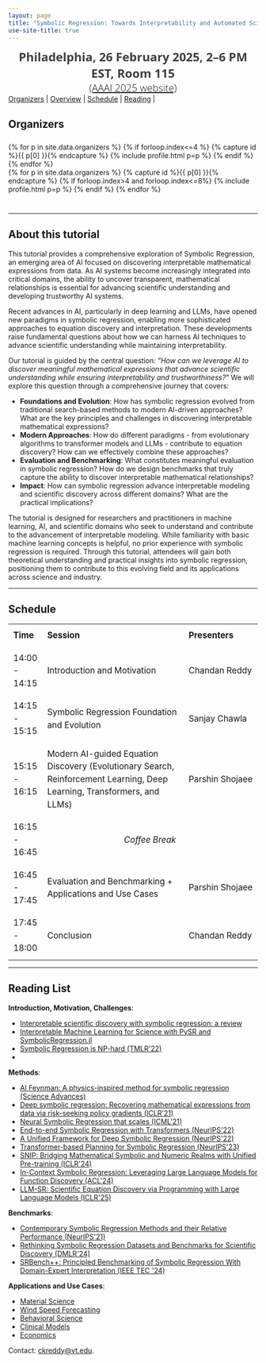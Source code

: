 ```yaml
---
layout: page
title: "Symbolic Regression: Towards Interpretability and Automated Scientific Discovery"
use-site-title: true
---
```


<div class="venue" style="font-size: 24px; display: block; font-family: 'Open Sans', 'Helvetica Neue', Helvetica, Arial, sans-serif; font-weight: 300; color: #404040; text-align: center;">
  <strong>Philadelphia, 26 February 2025, 2–6 PM EST, Room 115</strong>
</div>

<div class="venue" style="font-size: 20px; display: block; font-family: 'Open Sans', 'Helvetica Neue', Helvetica, Arial, sans-serif; font-weight: 300; color: #404040; text-align: center;">
  <a target="_blank" href="https://aaai.org/conference/aaai/aaai-25/tutorial-and-lab-list/#TH26">(AAAI 2025 website)</a>
</div>

<nav>
  <a href="#organizers">Organizers</a> |
  <a href="#overview">Overview</a> |
  <a href="#schedule">Schedule</a> |
  <a href="#reading-list">Reading</a> |



<div class="sharethis-inline-share-buttons"></div>
<meta name="thumbnail" content="./img/aaai-logo.png" />

<div class="container" style="margin-bottom: 10px;"></div>


# Organizers
<div class="container" style="margin-top: 25px;margin-bottom: 40px;">
  <!-- <br> 
  <div class="row" style="margin: -30px;"> -->
  <div class="row">
    {% for p in site.data.organizers %}
    {% if forloop.index<=4 %}
    {% capture id %}{{ p[0] }}{% endcapture %}
    {% include profile.html p=p %}
    {% endif %}
    {% endfor %}
  </div>
  <div class="row">
    {% for p in site.data.organizers %}
    {% capture id %}{{ p[0] }}{% endcapture %}
    {% if forloop.index>4 and forloop.index<=8%}
    {% include profile.html p=p %}
    {% endif %}
    {% endfor %}
  </div>
</div>
<hr>

<!-- # Program Committee
<div class="container">
  <ul class="list-group list-group-flush">
    {% for p in site.data.pc.people %}
      <li class="list-group-item col-xs-6 col-sm-4 col-md-3">{{ p }}</li>
    {% endfor %}
  </ul>
</div>
<hr> -->


# About this tutorial

This tutorial provides a comprehensive exploration of Symbolic Regression, an emerging area of AI focused on discovering interpretable mathematical expressions from data. As AI systems become increasingly integrated into critical domains, the ability to uncover transparent, mathematical relationships is essential for advancing scientific understanding and developing trustworthy AI systems. 

Recent advances in AI, particularly in deep learning and LLMs, have opened new paradigms in symbolic regression, enabling more sophisticated approaches to equation discovery and interpretation. These developments raise fundamental questions about how we can harness AI techniques to advance scientific understanding while maintaining interpretability.

Our tutorial is guided by the central question:
*"How can we leverage AI to discover meaningful mathematical expressions that advance scientific understanding while ensuring interpretability and trustworthiness?"*
We will explore this question through a comprehensive journey that covers:

- **Foundations and Evolution**: How has symbolic regression evolved from traditional search-based methods to modern AI-driven approaches? What are the key principles and challenges in discovering interpretable mathematical expressions?
- **Modern Approaches**: How do different paradigms - from evolutionary algorithms to transformer models and LLMs - contribute to equation discovery? How can we effectively combine these approaches?
- **Evaluation and Benchmarking**: What constitutes meaningful evaluation in symbolic regression? How do we design benchmarks that truly capture the ability to discover interpretable mathematical relationships?
- **Impact**: How can symbolic regression advance interpretable modeling and scientific discovery across different domains? What are the practical implications?

The tutorial is designed for researchers and practitioners in machine learning, AI, and scientific domains who seek to understand and contribute to the advancement of interpretable modeling. While familiarity with basic machine learning concepts is helpful, no prior experience with symbolic regression is required.
Through this tutorial, attendees will gain both theoretical understanding and practical insights into symbolic regression, positioning them to contribute to this evolving field and its applications across science and industry.

<hr>


# Schedule

<div class="container" style="margin-top: 15px; text-align: center;">
  <table style="width: 100%; max-width: 1050px; margin: auto; border-collapse: collapse; font-size: 17px; line-height: 1.5;">
    <tr style="font-weight: bold;">
      <th style="padding: 10px; text-align: left; width: 12%;">Time</th>
      <th style="padding: 10px; text-align: left; width: 58%;">Session</th>
      <th style="padding: 10px; text-align: left; width: 30%;">Presenters</th>
    </tr>
    <tr>
      <td style="padding: 10px;">14:00 - 14:15</td>
      <td style="padding: 10px;">Introduction and Motivation</td>
      <td style="padding: 10px;">Chandan Reddy</td>
    </tr>
    <tr>
      <td style="padding: 10px;">14:15 - 15:15</td>
      <td style="padding: 10px;">Symbolic Regression Foundation and Evolution </td>
      <td style="padding: 10px;">Sanjay Chawla</td>
    </tr>
    <tr>
      <td style="padding: 10px;">15:15 - 16:15</td>
      <td style="padding: 10px;">Modern AI-guided Equation Discovery (Evolutionary Search, Reinforcement Learning, Deep Learning, Transformers, and LLMs) </td>
      <td style="padding: 10px;">Parshin Shojaee</td>
    </tr>
    <tr>
      <td style="padding: 10px;">16:15 - 16:45</td>
      <td colspan="2" style="padding: 10px; font-style: italic; text-align: center;">Coffee Break</td>
    </tr>
    <tr>
      <td style="padding: 10px;">16:45 - 17:45</td>
      <td style="padding: 10px;">Evaluation and Benchmarking + Applications and Use Cases</td>
      <td style="padding: 10px;">Parshin Shojaee</td>
    </tr>
    <tr>
      <td style="padding: 10px;">17:45 - 18:00</td>
      <td style="padding: 10px;">Conclusion</td>
      <td style="padding: 10px;">Chandan Reddy</td>
    </tr>
  </table>
</div>

<hr>


# Reading List

**Introduction, Motivation, Challenges**:
- [Interpretable scientific discovery with symbolic regression: a review](https://link.springer.com/article/10.1007/s10462-023-10622-0)
- [Interpretable Machine Learning for Science with PySR and SymbolicRegression.jl](https://arxiv.org/abs/2305.01582)
- [Symbolic Regression is NP-hard (TMLR'22)](https://openreview.net/forum?id=LTiaPxqe2e)
- 
**Methods**:
- [AI Feynman: A physics-inspired method for symbolic regression (Science Advances)](https://www.science.org/doi/10.1126/sciadv.aay2631) 
- [Deep symbolic regression: Recovering mathematical expressions from data via risk-seeking policy gradients (ICLR'21)](https://openreview.net/forum?id=m5Qsh0kBQG)
- [Neural Symbolic Regression that scales (ICML'21)](https://proceedings.mlr.press/v139/biggio21a.html)
- [End-to-end Symbolic Regression with Transformers (NeurIPS'22)](https://proceedings.neurips.cc/paper_files/paper/2022/hash/42eb37cdbefd7abae0835f4b67548c39-Abstract-Conference.html)
- [A Unified Framework for Deep Symbolic Regression (NeurIPS'22)](https://proceedings.neurips.cc/paper_files/paper/2022/hash/dbca58f35bddc6e4003b2dd80e42f838-Abstract-Conference.html)
- [Transformer-based Planning for Symbolic Regression (NeurIPS'23)](https://proceedings.neurips.cc/paper_files/paper/2023/hash/8ffb4e3118280a66b192b6f06e0e2596-Abstract-Conference.html)
- [SNIP: Bridging Mathematical Symbolic and Numeric Realms with Unified Pre-training (ICLR'24)](https://openreview.net/forum?id=KZSEgJGPxu)
- [In-Context Symbolic Regression: Leveraging Large Language Models for Function Discovery (ACL'24)](https://aclanthology.org/2024.acl-srw.49/)
- [LLM-SR: Scientific Equation Discovery via Programming with Large Language Models (ICLR'25)](https://openreview.net/forum?id=m2nmp8P5in)


**Benchmarks**:
- [Contemporary Symbolic Regression Methods and their Relative Performance (NeurIPS'21)](https://datasets-benchmarks-proceedings.neurips.cc/paper/2021/hash/c0c7c76d30bd3dcaefc96f40275bdc0a-Abstract-round1.html)
- [Rethinking Symbolic Regression Datasets and Benchmarks for Scientific Discovery (DMLR'24)](https://openreview.net/forum?id=i2e2wqt0nAI)
- [SRBench++: Principled Benchmarking of Symbolic Regression With Domain-Expert Interpretation (IEEE TEC '24)](http://ieeexplore.ieee.org/document/10586218)


**Applications and Use Cases**:
- [Material Science](https://www.cambridge.org/core/journals/mrs-communications/article/symbolic-regression-in-materials-science/A5836F4AF5E9395A9B27541C5042A7F3)
- [Wind Speed Forecasting](https://arxiv.org/pdf/2102.10570?utm_source=chatgpt.com)
- [Behavioral Science](https://www.frontiersin.org/journals/artificial-intelligence/articles/10.3389/frai.2023.1039438/full?utm_source=chatgpt.com)
- [Clinical Models](https://www.nature.com/articles/s41746-023-00833-8)
- [Economics](https://www.tandfonline.com/doi/abs/10.1080/13504851.2016.1218419)



Contact: <ckreddy@vt.edu>.
